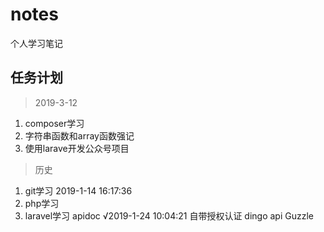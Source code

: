 # notes
个人学习笔记

## 任务计划
> 2019-3-12
1. composer学习
2. 字符串函数和array函数强记
3. 使用larave开发公众号项目

> 历史
1. git学习 2019-1-14 16:17:36
2. php学习
3. laravel学习
    apidoc √2019-1-24 10:04:21
    自带授权认证
    dingo api
    Guzzle
